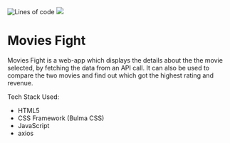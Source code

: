 ![Lines of code](https://img.shields.io/tokei/lines/github/Nikhil2408/Movies-Fight)
![](https://badgen.net/badge/icon/awesome?icon=awesome&label)


# Movies Fight

Movies Fight is a web-app which displays the details about the the movie selected, by fetching the data from an API call. It can also be used to compare the two movies and find out which got the highest rating and revenue.

Tech Stack Used:
* HTML5
* CSS Framework (Bulma CSS)
* JavaScript
* axios

